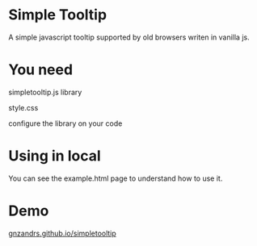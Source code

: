 # Simple Tooltip

A simple javascript tooltip supported by old browsers writen in vanilla js.

# You need

simpletooltip.js library

style.css

configure the library on your code

# Using in local

You can see the example.html page to understand how to use it.


# Demo

[gnzandrs.github.io/simpletooltip](http://gnzandrs.github.io/simpletooltip/)
